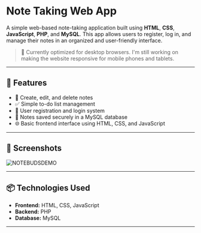 # Note Taking Web App

A simple web-based note-taking application built using **HTML**, **CSS**, **JavaScript**, **PHP**, and **MySQL**. 
This app allows users to register, 
log in, and manage their notes in an organized and user-friendly interface.

> 📌 Currently optimized for desktop browsers. I'm still working on making the website responsive for mobile phones and tablets.

---

## 🚀 Features

- 📝 Create, edit, and delete notes
- ✅ Simple to-do list management
- 🔐 User registration and login system
- 📁 Notes saved securely in a MySQL database
- 🌐 Basic frontend interface using HTML, CSS, and JavaScript

---

## 📸 Screenshots


![NOTEBUDSDEMO](https://github.com/user-attachments/assets/74ee67e1-f4e1-4332-86e1-d0def907b2b8)

---

## 📦 Technologies Used

- **Frontend:** HTML, CSS, JavaScript
- **Backend:** PHP
- **Database:** MySQL

---

